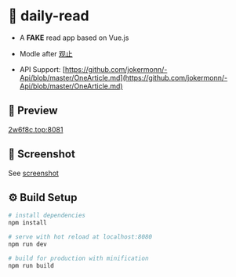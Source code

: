 # 📖 daily-read

- A **FAKE** read app based on Vue.js

- Modle after [观止](https://www.wandoujia.com/apps/com.meiriyiwen.app)

- API Support: [https://github.com/jokermonn/-Api/blob/master/OneArticle.md](https://github.com/jokermonn/-Api/blob/master/OneArticle.md)

## 👀 Preview
[2w6f8c.top:8081](http://readapp.2w6f8c.top)

## 🔳 Screenshot
See [screenshot](https://github.com/2w6f8c/daily-read/tree/master/screenshot)

## ⚙ Build Setup

``` bash
# install dependencies
npm install

# serve with hot reload at localhost:8080
npm run dev

# build for production with minification
npm run build
```




